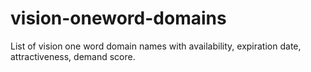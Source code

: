 # vision-oneword-domains
List of vision one word domain names with availability, expiration date, attractiveness, demand score.
